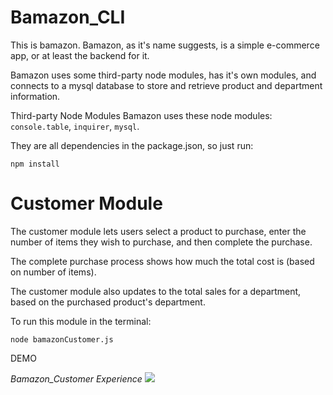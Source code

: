 # Bamazon_CLI

This is bamazon. Bamazon, as it's name suggests, is a simple e-commerce app, or at least the backend for it. 

Bamazon uses some third-party node modules, has it's own modules, and connects to a mysql database to store and retrieve product and department information.

Third-party Node Modules
Bamazon uses these node modules: ```console.table```, ```inquirer```, ```mysql```.

They are all dependencies in the package.json, so just run:

```npm install```

# Customer Module
The customer module lets users select a product to purchase, enter the number of items they wish to purchase, and then complete the purchase.

The complete purchase process shows how much the total cost is (based on number of items).

The customer module also updates to the total sales for a department, based on the purchased product's department.

To run this module in the terminal:

```node bamazonCustomer.js```

DEMO

*Bamazon_Customer Experience*
![](demos/Bamazon_Customer.gif)
